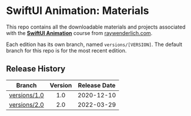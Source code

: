 # SwiftUI Animation: Materials

This repo contains all the downloadable materials and projects associated with the **[SwiftUI Animation](https://www.raywenderlich.com/31295564-swiftui-animation)** course from [raywenderlich.com](https://www.raywenderlich.com).

Each edition has its own branch, named `versions/[VERSION]`. The default branch for this repo is for the most recent edition.

## Release History

| Branch                                                                            | Version | Release Date |
| --------------------------------------------------------------------------------- |:-------:|:------------:|
| [versions/1.0](https://github.com/raywenderlich/video-swa-materials/tree/versions/1.0) | 1.0     | 2020-12-10   |
| [versions/2.0](https://github.com/raywenderlich/video-swa-materials/tree/versions/2.0) | 2.0     | 2022-03-29   |
